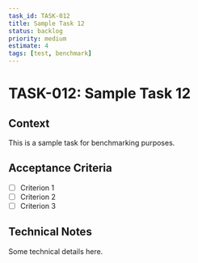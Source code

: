 ```yaml
---
task_id: TASK-012
title: Sample Task 12
status: backlog
priority: medium
estimate: 4
tags: [test, benchmark]
---
```


# TASK-012: Sample Task 12

## Context
This is a sample task for benchmarking purposes.

## Acceptance Criteria
- [ ] Criterion 1
- [ ] Criterion 2
- [ ] Criterion 3

## Technical Notes
Some technical details here.
